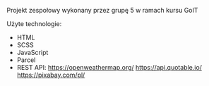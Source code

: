 Projekt zespołowy wykonany przez grupę 5 w ramach kursu GoIT

Użyte technologie:

- HTML
- SCSS
- JavaScript
- Parcel
- REST API:
https://openweathermap.org/
https://api.quotable.io/
https://pixabay.com/pl/

